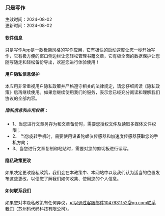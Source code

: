 ### 只是写作

生效时间：2024-08-02   
更新时间：2024-08-02

#### 软件信息

只是写作App是一款极简风格的写作应用，它有极快的启动速度让您一秒开始写作，它有极方便的窗口侧边栏让您轻松管理书籍文章，它有极全面的数据保护让您随写随走和轻松备份导出，欢迎您进行体验使用！

#### 用户隐私信息保护

本应用非常重视用户隐私政策并严格遵守相关的法律规定，请您仔细阅读《隐私政策》后再继续使用。如果您继续使用我们的服务，表示您已经充分阅读和理解我们协议的全部内容。

##### 隐私信息和应用权限：

* 1、当您进行文章另存为和文章备份时，需要您授权文件及读取多媒体文件权限；
* 2、 当您旋转手机时，需要使用设备陀螺仪传感器和加速度传感器获取您的手机方向；
* 3、当您进行文章复制和粘贴时，需要对您的剪切板进行读写。

#### 隐私政策更改

如果决定更改隐私政策，我们会在本政策中、本网站中以及我们认为适当的位置发布这些更改，以便您了解我们如何收集、使用您的个人信息。

#### 如何联系我们

如果您对本隐私政策有任何异议，可以通过客服邮件1047631152@qq.com联系我们（苏州码代码科技有限公司）。
